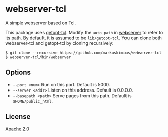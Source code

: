 # webserver-tcl
A simple webserver based on Tcl.

This package uses [getopt-tcl]. Modify the `auto_path` in [webserver] to refer
to its path. By default, it is assumed to be `lib/getopt-tcl`. You can clone
both webserver-tcl and getopt-tcl by cloning recursively:

```console
$ git clone --recursive https://github.com/markuskimius/webserver-tcl
$ webserver-tcl/bin/webserver
```

## Options

* `--port <num>` Run on this port. Default is 5000.
* `--server <addr>` Listen on this address. Default is 0.0.0.0.
* `--basepath <path>` Serve pages from this path. Default is `$HOME/public_html`.

## License

[Apache 2.0]


[Apache 2.0]: <https://github.com/markuskimius/webserver-tcl/blob/master/LICENSE>
[webserver]: <https://github.com/markuskimius/webserver-tcl/blob/master/bin/webserver>
[getopt-tcl]: <https://github.com/markuskimius/getopt-tcl>
